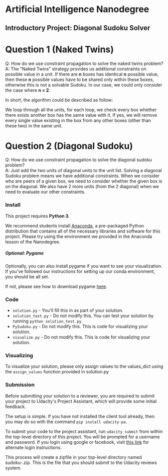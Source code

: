 # Artificial Intelligence Nanodegree
## Introductory Project: Diagonal Sudoku Solver

# Question 1 (Naked Twins)
Q: How do we use constraint propagation to solve the naked twins problem?  
A: The "Naked Twins" strategy provides us additional constraints on possible value in a unit. If there are **n** boxes has identical **n** possible value, then these **n** possible values have to be shared only within these boxes, otherwise this is not a solvable Sudoku. In our case, we could only consider the case where **n = 2**.

In short, the algorithm could be described as follow:

We loop through all the units, for each loop, we check every box whether there exists another box has the same value with it. If yes, we will remove every single value existing in the box from any other boxes (other than these two) in the same unit.

# Question 2 (Diagonal Sudoku)
Q: How do we use constraint propagation to solve the diagonal sudoku problem?  
A: Just add the two units of diagonal units to the unit list. Solving a diagonal Sudoku problem means we have additional constraints. When we consider who are peers of a given box, we need to consider whether the given box is on the diagonal. We also have 2 more units (from the 2 diagonal) when we need to evaluate our other constraints.

### Install

This project requires **Python 3**.

We recommend students install [Anaconda](https://www.continuum.io/downloads), a pre-packaged Python distribution that contains all of the necessary libraries and software for this project.
Please try using the environment we provided in the Anaconda lesson of the Nanodegree.

##### Optional: Pygame

Optionally, you can also install pygame if you want to see your visualization. If you've followed our instructions for setting up our conda environment, you should be all set.

If not, please see how to download pygame [here](http://www.pygame.org/download.shtml).

### Code

* `solution.py` - You'll fill this in as part of your solution.
* `solution_test.py` - Do not modify this. You can test your solution by running `python solution_test.py`.
* `PySudoku.py` - Do not modify this. This is code for visualizing your solution.
* `visualize.py` - Do not modify this. This is code for visualizing your solution.

### Visualizing

To visualize your solution, please only assign values to the values_dict using the ```assign_values``` function provided in solution.py

### Submission
Before submitting your solution to a reviewer, you are required to submit your project to Udacity's Project Assistant, which will provide some initial feedback.  

The setup is simple.  If you have not installed the client tool already, then you may do so with the command `pip install udacity-pa`.  

To submit your code to the project assistant, run `udacity submit` from within the top-level directory of this project.  You will be prompted for a username and password.  If you login using google or facebook, visit [this link](https://project-assistant.udacity.com/auth_tokens/jwt_login) for alternate login instructions.

This process will create a zipfile in your top-level directory named sudoku-<id>.zip.  This is the file that you should submit to the Udacity reviews system.
